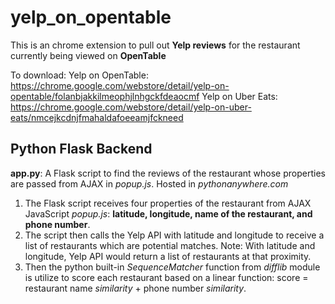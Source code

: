 # yelp_on_opentable
This is an chrome extension to pull out **Yelp reviews** for the restaurant currently being viewed on **OpenTable**

To download:
Yelp on OpenTable: https://chrome.google.com/webstore/detail/yelp-on-opentable/folanbjakkilmeophjlnhgckfdeaocmf
Yelp on Uber Eats: https://chrome.google.com/webstore/detail/yelp-on-uber-eats/nmcejkcdnjfmahaldafoeeamjfckneed

## Python Flask Backend 
**app.py**: A Flask script to find the reviews of the restaurant whose properties are passed from AJAX in *popup.js*. Hosted in *pythonanywhere.com*

1. The Flask script receives four properties of the restaurant from AJAX JavaScript *popup.js*: 
**latitude, longitude, name of the restaurant, and phone number**.
2. The script then calls the Yelp API with latitude and longitude to receive a list of restaurants which are potential matches.
Note: With latitude and longitude, Yelp API would return a list of restaurants at that proximity.
3. Then the python built-in *SequenceMatcher* function from *difflib* module is utilize to score each restaurant based on a linear function: 
score = restaurant name *similarity* + phone number *similarity*.



